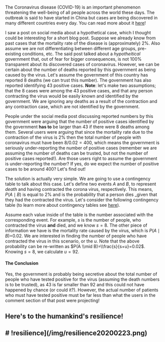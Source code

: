 The Coronavirus disease (COVID-19) is an important phenomenon threatening the well-being of all people across the world these days. The outbreak is said to have started in China but cases are being discovered in many different countries every day. You can read more about it [here](https://www.who.int/emergencies/diseases/novel-coronavirus-2019)!

I saw a post on social media about a hypothetical case, which I thought could be interesting for a short blog post. Suppose we already know from past cases that the mortality rate of the disease is (approximately) 2%. Also assume we are not differentiating between different age groups, pre-existing conditions, etc. The said post talked about a *hypotheitical* government that, out of fear for bigger consequences, is not 100% transparent about its discovered cases of coronavirus. However, we can be certain about the number of deaths reported by this government as being caused by the virus. Let's assume the government of this country has reported 8 deaths (we can trust this number). The government has also reported identifying 43 positive cases. **Note**: let's make two assumptions; that the 8 cases were among the 43 positive cases, and that any person contracting the virus would be easily known and identified by the government. We are ignoring any deaths as a result of the contraction and any contraction case, which are not identified by the government.

People under the social media post discussing reported numbers by this government were arguing that the number of positive cases identified by the government **has to** be larger than 43 if there were 8 deaths among them. Several users were arguing that since the mortality rate due to the contraction of the virus is 2% then the total number of people with coronavirus must have been 8/0.02 = 400, which means the government is seriously under-reporting the number of positive cases (remember we are assuming the number of deaths can be trusted, but not the number of positive cases reported!). Are those users right to assume the government is under-reporting the number? If yes, do we expect the number of positive cases to be around 400? Let's find out!

The solution is actually very simple. We are going to use a contingency table to talk about this case. Let's define two events *A* and *B*, to represent *death* and having contracted the corona virus, respectively. This means, *P*(*A* ∣ *B*) is equal to 2% and is the probability that a person dies \_given that they had the contracted the virus. Let's consider the following contingency table (to learn more about contingency tables see [here](https://en.wikipedia.org/wiki/Contingency_table)).

Assume each value inside of the table is the number associated with the corresponding event. For example, *s* is the number of people, who contracted the virus **and** died, and we know *s* = 8. The other piece of information we have is the mortality rate caused by the virus, which is *P*(*A* ∣ *B*)=0.02. We are interested in finding the number of people who have contracted the virus in this scenario, or the *u*. Note that the above probability can be re-written as $P(A \\mid B)=\\frac{s}{s+u}=0.02$. Knowing *s* = 8, we calculate *u* = 92.

#### The Conclusion

Yes, the government is probably being secretive about the total number of people who have tested positive for the virus (assuming the death numbers is to be trusted), as 43 is far smaller than 92 and this could not have happened by chance (or could it?). However, the actual number of patients who must have tested positive must be far less than what the users in the comment section of that post were projecting!

Here's to the humankind's resilience!
-------------------------------------

\# !resilience\](/img/resilience20200223.png)
---------------------------------------------
